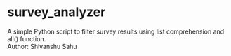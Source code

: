 # survey_analyzer
A simple Python script to filter survey results using list comprehension and all() function.
<br>
Author: Shivanshu Sahu
